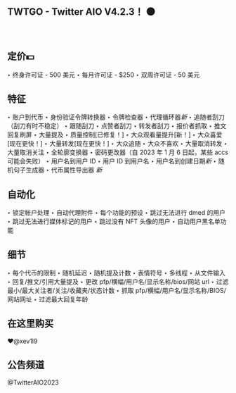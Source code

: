## TWTGO - Twitter AIO V4.2.3！ ⚫️
⠀
## 定价💵
‣ 终身许可证 - 500 美元
‣ 每月许可证 - $250
‣ 双周许可证 - 50 美元

## 特征
‣ 账户到代币
‣ 身份验证令牌转换器
‣ 令牌检查器
‣ 代理循环器*新*
‣ 追随者刮刀（刮刀有时不稳定）
‣ 跟随刮刀
‣ 点赞者刮刀
‣ 转发者刮刀
‣ 报价者抓取
‣ 推文回复刷屏
‣ 大量提及
‣ 质量控制[已修复！]
‣ 大众观看量提升[新！]
‣ 大众喜爱[现在更快！]
‣ 大量转发[现在更快！]
‣ 大众追随
‣ 大众不喜欢
‣ 大量取消转发
‣ 大量取消关注
‣ 全轮廓变换器
‣ 密码更改器（自 2023 年 1 月 6 日起，某些 accs 可能会失败）
‣ 用户名到用户 ID
‣ 用户 ID 到用户名
‣ 用户名到创建日期*新*
‣ 随机句子生成器
‣ 代币属性导出器 *新*
⠀
## 自动化
‣ 锁定帐户处理
‣ 自动代理附件
‣ 每个功能的预设
‣ 跳过无法进行 dmed 的用户
‣ 跳过无法进行媒体标记的用户
‣ 跳过没有 NFT 头像的用户
‣ 自动用户黑名单功能
⠀
## 细节
‣ 每个代币的限制
‣ 随机延迟
‣ 随机提及计数
‣ 表情符号
‣ 多线程
‣ 从文件输入
‣ 回复/推文/引用大量提及
‣ 更改 pfp/横幅/用户名/显示名称/bios/网站 url
‣ 过滤最小/最大关注者/关注/收藏夹/状态计数
‣ 抓取 pfp/横幅/用户名/显示名称/BIOS/网站网址
‣ 过滤最大回复年龄
⠀
## 在这里购买
❤️@xev1l9
⠀
## 公告频道
@TwitterAIO2023
